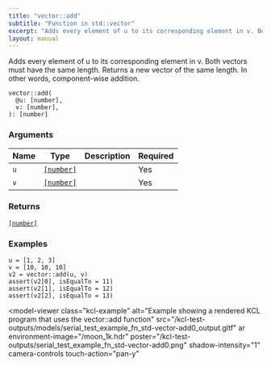 ```yaml
---
title: "vector::add"
subtitle: "Function in std::vector"
excerpt: "Adds every element of u to its corresponding element in v. Both vectors must have the same length. Returns a new vector of the same length. In other words, component-wise addition."
layout: manual
---
```


Adds every element of u to its corresponding element in v. Both vectors must have the same length. Returns a new vector of the same length. In other words, component-wise addition.

```kcl
vector::add(
  @u: [number],
  v: [number],
): [number]
```



### Arguments

| Name | Type | Description | Required |
|----------|------|-------------|----------|
| `u` | [`[number]`](/docs/kcl-std/types/std-types-number) |  | Yes |
| `v` | [`[number]`](/docs/kcl-std/types/std-types-number) |  | Yes |

### Returns

[`[number]`](/docs/kcl-std/types/std-types-number)


### Examples

```kcl
u = [1, 2, 3]
v = [10, 10, 10]
v2 = vector::add(u, v)
assert(v2[0], isEqualTo = 11)
assert(v2[1], isEqualTo = 12)
assert(v2[2], isEqualTo = 13)

```


<model-viewer
  class="kcl-example"
  alt="Example showing a rendered KCL program that uses the vector::add function"
  src="/kcl-test-outputs/models/serial_test_example_fn_std-vector-add0_output.gltf"
  ar
  environment-image="/moon_1k.hdr"
  poster="/kcl-test-outputs/serial_test_example_fn_std-vector-add0.png"
  shadow-intensity="1"
  camera-controls
  touch-action="pan-y"
>
</model-viewer>


